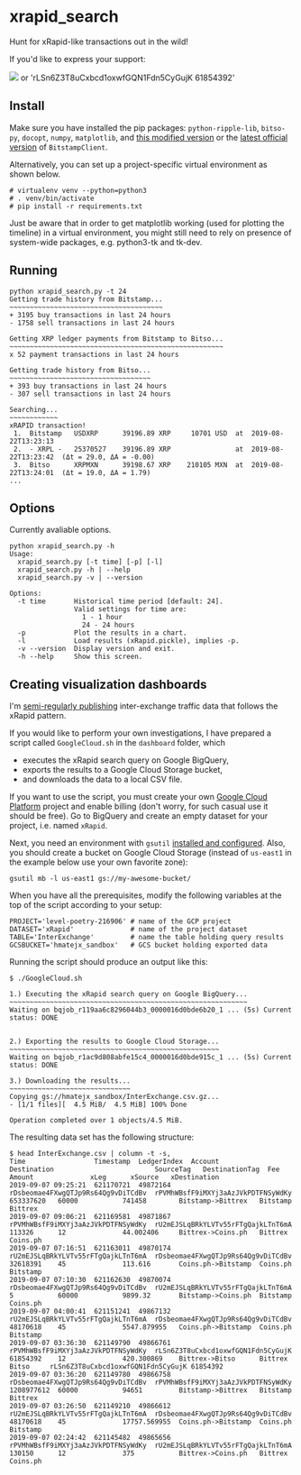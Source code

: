 # xrapid_search

Hunt for xRapid-like transactions out in the wild!

If you'd like to express your support:

![](img/xrptipbot.png) or 'rLSn6Z3T8uCxbcd1oxwfGQN1Fdn5CyGujK 61854392'

## Install

Make sure you have installed the pip packages: `python-ripple-lib`, `bitso-py`, `docopt`, `numpy`, `matplotlib`, and [this modified version](https://github.com/hmatejx/bitstamp-python-client) or the [latest official version](https://github.com/kmadac/bitstamp-python-client) of `BitstampClient`.

Alternatively, you can set up a project-specific virtual environment as shown below.

```
# virtualenv venv --python=python3
# . venv/bin/activate
# pip install -r requirements.txt
```

Just be aware that in order to get matplotlib working (used for plotting the timeline) in a virtual environment, you might still need to rely on presence of system-wide packages, e.g. python3-tk and tk-dev.

## Running

```
python xrapid_search.py -t 24
Getting trade history from Bitstamp...
~~~~~~~~~~~~~~~~~~~~~~~~~~~~~~~~~~~~~~
+ 3195 buy transactions in last 24 hours
- 1758 sell transactions in last 24 hours

Getting XRP ledger payments from Bitstamp to Bitso...
~~~~~~~~~~~~~~~~~~~~~~~~~~~~~~~~~~~~~~~~~~~~~~~~~~~~~
x 52 payment transactions in last 24 hours

Getting trade history from Bitso...
~~~~~~~~~~~~~~~~~~~~~~~~~~~~~~~~~~~
+ 393 buy transactions in last 24 hours
- 307 sell transactions in last 24 hours

Searching...
~~~~~~~~~~~~
xRAPID transaction!
 1.  Bitstamp   USDXRP      39196.89 XRP     10701 USD  at  2019-08-22T13:23:13
 2.  - XRPL -   25370527    39196.89 XRP                at  2019-08-22T13:23:42  (Δt = 29.0, ΔA = -0.00)
 3.  Bitso      XRPMXN      39198.67 XRP    210105 MXN  at  2019-08-22T13:24:01  (Δt = 19.0, ΔA = 1.79)
...
```

## Options

Currently avaliable options.

```
python xrapid_search.py -h
Usage:
  xrapid_search.py [-t time] [-p] [-l]
  xrapid_search.py -h | --help
  xrapid_search.py -v | --version

Options:
  -t time       Historical time period [default: 24].
                Valid settings for time are:
                  1 - 1 hour
                  24 - 24 hours
  -p            Plot the results in a chart.
  -l            Load results (xRapid.pickle), implies -p.
  -v --version  Display version and exit.
  -h --help     Show this screen.
```


## Creating visualization dashboards

I'm [semi-regularly publishing](https://public.tableau.com/profile/xRapid_search/xRapidtrafficTag) inter-exchange traffic data that follows the xRapid pattern.

If you would like to perform your own investigations, I have prepared a script called `GoogleCloud.sh` in the `dashboard` folder, which

- executes the xRapid search query on Google BigQuery,
- exports the results to a Google Cloud Storage bucket,
- and downloads the data to a local CSV file.

If you want to use the script, you must create your own [Google Cloud Platform](https://console.cloud.google.com/) project and enable billing (don't worry, for such casual use it should be free). Go to BigQuery and create an empty dataset for your project, i.e. named `xRapid`.

Next, you need an environment with `gsutil` [installed and configured](https://cloud.google.com/storage/docs/gsutil_install). 
Also, you should create a bucket on Google Cloud Storage (instead of `us-east1` in the example below use your own favorite zone):
```
gsutil mb -l us-east1 gs://my-awesome-bucket/
```


When you have all the prerequisites, modify the following variables at the top of the script according to your setup:

```
PROJECT='level-poetry-216906' # name of the GCP project
DATASET='xRapid'              # name of the project dataset
TABLE='InterExchange'         # name the table holding query results
GCSBUCKET='hmatejx_sandbox'   # GCS bucket holding exported data
```

Running the script should produce an output like this:

```
$ ./GoogleCloud.sh

1.) Executing the xRapid search query on Google BigQuery...
~~~~~~~~~~~~~~~~~~~~~~~~~~~~~~~~~~~~~~~~~~~~~~~~~~~~~~~~~~~
Waiting on bqjob_r119aa6c8296044b3_0000016d0bde6b20_1 ... (5s) Current status: DONE


2.) Exporting the results to Google Cloud Storage...
~~~~~~~~~~~~~~~~~~~~~~~~~~~~~~~~~~~~~~~~~~~~~~~~~~~~
Waiting on bqjob_r1ac9d808abfe15c4_0000016d0bde915c_1 ... (5s) Current status: DONE

3.) Downloading the results...
~~~~~~~~~~~~~~~~~~~~~~~~~~~~~~
Copying gs://hmatejx_sandbox/InterExchange.csv.gz...
- [1/1 files][  4.5 MiB/  4.5 MiB] 100% Done

Operation completed over 1 objects/4.5 MiB.
```

The resulting data set has the following structure:
```
$ head InterExchange.csv | column -t -s,
Time                 Timestamp  LedgerIndex  Account                             Destination                         SourceTag   DestinationTag  Fee           Amount              xLeg      xSource   xDestination
2019-09-07 09:25:21  621170721  49872164     rDsbeomae4FXwgQTJp9Rs64Qg9vDiTCdBv  rPVMhWBsfF9iMXYj3aAzJVkPDTFNSyWdKy  653337620   60000           741458        Bitstamp->Bittrex   Bitstamp  Bittrex
2019-09-07 09:06:21  621169581  49871867     rPVMhWBsfF9iMXYj3aAzJVkPDTFNSyWdKy  rU2mEJSLqBRkYLVTv55rFTgQajkLTnT6mA  113326      12              44.002406     Bittrex->Coins.ph   Bittrex   Coins.ph
2019-09-07 07:16:51  621163011  49870174     rU2mEJSLqBRkYLVTv55rFTgQajkLTnT6mA  rDsbeomae4FXwgQTJp9Rs64Qg9vDiTCdBv  32618391    45              113.616       Coins.ph->Bitstamp  Coins.ph  Bitstamp
2019-09-07 07:10:30  621162630  49870074     rDsbeomae4FXwgQTJp9Rs64Qg9vDiTCdBv  rU2mEJSLqBRkYLVTv55rFTgQajkLTnT6mA  5           60000           9899.32       Bitstamp->Coins.ph  Bitstamp  Coins.ph
2019-09-07 04:00:41  621151241  49867132     rU2mEJSLqBRkYLVTv55rFTgQajkLTnT6mA  rDsbeomae4FXwgQTJp9Rs64Qg9vDiTCdBv  48170618    45              5547.879955   Coins.ph->Bitstamp  Coins.ph  Bitstamp
2019-09-07 03:36:30  621149790  49866761     rPVMhWBsfF9iMXYj3aAzJVkPDTFNSyWdKy  rLSn6Z3T8uCxbcd1oxwfGQN1Fdn5CyGujK  61854392    12              420.300869    Bittrex->Bitso      Bittrex   Bitso     rLSn6Z3T8uCxbcd1oxwfGQN1Fdn5CyGujK 61854392
2019-09-07 03:36:20  621149780  49866758     rDsbeomae4FXwgQTJp9Rs64Qg9vDiTCdBv  rPVMhWBsfF9iMXYj3aAzJVkPDTFNSyWdKy  1208977612  60000           94651         Bitstamp->Bittrex   Bitstamp  Bittrex
2019-09-07 03:26:50  621149210  49866612     rU2mEJSLqBRkYLVTv55rFTgQajkLTnT6mA  rDsbeomae4FXwgQTJp9Rs64Qg9vDiTCdBv  48170618    45              17757.569955  Coins.ph->Bitstamp  Coins.ph  Bitstamp
2019-09-07 02:24:42  621145482  49865656     rPVMhWBsfF9iMXYj3aAzJVkPDTFNSyWdKy  rU2mEJSLqBRkYLVTv55rFTgQajkLTnT6mA  130150      12              375           Bittrex->Coins.ph   Bittrex   Coins.ph
```
